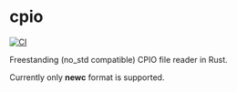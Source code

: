 # cpio

[![CI](https://github.com/rcore-os/cpio/workflows/CI/badge.svg?branch=master)](https://github.com/rcore-os/cpio/actions)

Freestanding (no_std compatible) CPIO file reader in Rust. 

Currently only **newc** format is supported.
